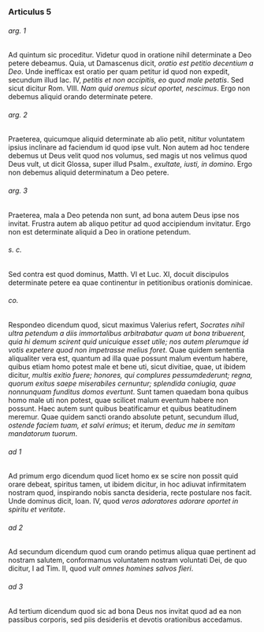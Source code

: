 ### Articulus 5

###### arg. 1
Ad quintum sic proceditur. Videtur quod in oratione nihil determinate a Deo petere debeamus. Quia, ut Damascenus dicit, *oratio est petitio decentium a Deo*. Unde inefficax est oratio per quam petitur id quod non expedit, secundum illud Iac. IV, *petitis et non accipitis, eo quod male petatis*. Sed sicut dicitur Rom. VIII. *Nam quid oremus sicut oportet, nescimus*. Ergo non debemus aliquid orando determinate petere.

###### arg. 2
Praeterea, quicumque aliquid determinate ab alio petit, nititur voluntatem ipsius inclinare ad faciendum id quod ipse vult. Non autem ad hoc tendere debemus ut Deus velit quod nos volumus, sed magis ut nos velimus quod Deus vult, ut dicit Glossa, super illud Psalm., *exultate, iusti, in domino*. Ergo non debemus aliquid determinatum a Deo petere.

###### arg. 3
Praeterea, mala a Deo petenda non sunt, ad bona autem Deus ipse nos invitat. Frustra autem ab aliquo petitur ad quod accipiendum invitatur. Ergo non est determinate aliquid a Deo in oratione petendum.

###### s. c.
Sed contra est quod dominus, Matth. VI et Luc. XI, docuit discipulos determinate petere ea quae continentur in petitionibus orationis dominicae.

###### co.
Respondeo dicendum quod, sicut maximus Valerius refert, *Socrates nihil ultra petendum a diis immortalibus arbitrabatur quam ut bona tribuerent, quia hi demum scirent quid unicuique esset utile; nos autem plerumque id votis expetere quod non impetrasse melius foret*. Quae quidem sententia aliqualiter vera est, quantum ad illa quae possunt malum eventum habere, quibus etiam homo potest male et bene uti, sicut divitiae, quae, ut ibidem dicitur, *multis exitio fuere; honores, qui complures pessumdederunt; regna, quorum exitus saepe miserabiles cernuntur; splendida coniugia, quae nonnunquam funditus domos evertunt*. Sunt tamen quaedam bona quibus homo male uti non potest, quae scilicet malum eventum habere non possunt. Haec autem sunt quibus beatificamur et quibus beatitudinem meremur. Quae quidem sancti orando absolute petunt, secundum illud, *ostende faciem tuam, et salvi erimus*; et iterum, *deduc me in semitam mandatorum tuorum*.

###### ad 1
Ad primum ergo dicendum quod licet homo ex se scire non possit quid orare debeat, spiritus tamen, ut ibidem dicitur, in hoc adiuvat infirmitatem nostram quod, inspirando nobis sancta desideria, recte postulare nos facit. Unde dominus dicit, Ioan. IV, quod *veros adoratores adorare oportet in spiritu et veritate*.

###### ad 2
Ad secundum dicendum quod cum orando petimus aliqua quae pertinent ad nostram salutem, conformamus voluntatem nostram voluntati Dei, de quo dicitur, I ad Tim. II, quod *vult omnes homines salvos fieri*.

###### ad 3
Ad tertium dicendum quod sic ad bona Deus nos invitat quod ad ea non passibus corporis, sed piis desideriis et devotis orationibus accedamus.

